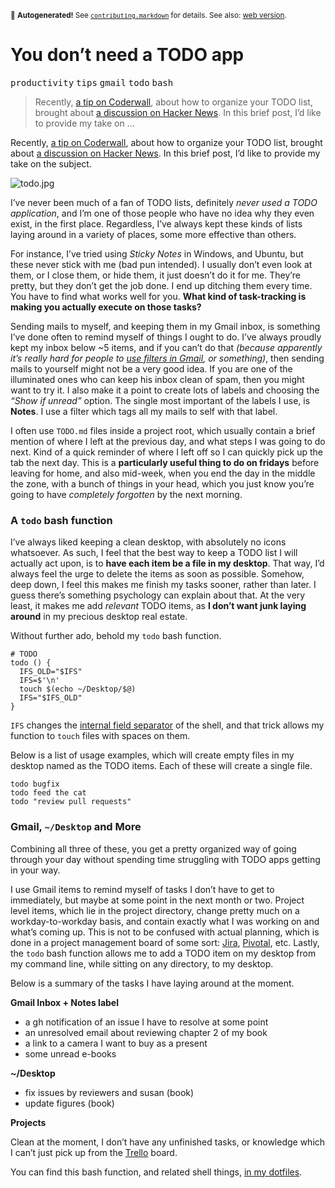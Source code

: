 <sub>&#x1F6A8; <strong>Autogenerated!</strong> See <a href="https://github.com/ponyfoo/articles/tree/noindex/contributing.markdown"><code>contributing.markdown</code></a> for details. See also: <a href="https://ponyfoo.com/articles/you-dont-need-a-todo-app">web version</a>.</sub>

<a href="https://ponyfoo.com/articles/you-dont-need-a-todo-app"><div></div></a>

<h1>You don&#x2019;t need a TODO app</h1>

<p><kbd>productivity</kbd> <kbd>tips</kbd> <kbd>gmail</kbd> <kbd>todo</kbd> <kbd>bash</kbd></p>

<blockquote><p>Recently, <a href="https://coderwall.com/p/kpd7ra" target="_blank">a tip on Coderwall</a>, about how to organize your TODO list, brought about <a href="https://news.ycombinator.com/item?id=7162131" target="_blank">a discussion on Hacker News</a>. In this brief post, I&#x2019;d like to provide my take on &#x2026;</p></blockquote>

<div><p>Recently, <a href="https://coderwall.com/p/kpd7ra" target="_blank">a tip on Coderwall</a>, about how to organize your TODO list, brought about <a href="https://news.ycombinator.com/item?id=7162131" target="_blank">a discussion on Hacker News</a>. In this brief post, I&#x2019;d like to provide my take on the subject.</p></div>

<blockquote></blockquote>

<div><p><img src="https://i.imgur.com/OvMZBs9.jpg" alt="todo.jpg"></p> <p>I&#x2019;ve never been much of a fan of TODO lists, definitely <em>never used a TODO application</em>, and I&#x2019;m one of those people who have no idea why they even exist, in the first place. Regardless, I&#x2019;ve always kept these kinds of lists laying around in a variety of places, some more effective than others.</p> <p>For instance, I&#x2019;ve tried using <em>Sticky Notes</em> in Windows, and Ubuntu, but these never stick with me (bad pun intended). I usually don&#x2019;t even look at them, or I close them, or hide them, it just doesn&#x2019;t do it for me. They&#x2019;re pretty, but they don&#x2019;t get the job done. I end up ditching them every time. You have to find what works well for you. <strong>What kind of task-tracking is making you actually execute on those tasks?</strong></p></div>

<div><p>Sending mails to myself, and keeping them in my Gmail inbox, is something I&#x2019;ve done often to remind myself of things I ought to do. I&#x2019;ve always proudly kept my inbox below ~5 items, and if you can&#x2019;t do that <em>(because apparently it&#x2019;s really hard for people to <a href="https://support.google.com/mail/answer/6579?hl=en" target="_blank" aria-label="Using Filters, Gmail Help">use filters in Gmail</a>, or something)</em>, then sending mails to yourself might not be a very good idea. If you are one of the illuminated ones who can keep his inbox clean of spam, then you might want to try it. I also make it a point to create lots of labels and choosing the <em>&#x201C;Show if unread&#x201D;</em> option. The single most important of the labels I use, is <strong>Notes</strong>. I use a filter which tags all my mails to self with that label.</p> <p>I often use <code class="md-code md-code-inline">TODO.md</code> files inside a project root, which usually contain a brief mention of where I left at the previous day, and what steps I was going to do next. Kind of a quick reminder of where I left off so I can quickly pick up the tab the next day. This is a <strong>particularly useful thing to do on fridays</strong> before leaving for home, and also mid-week, when you end the day in the middle the zone, with a bunch of things in your head, which you just know you&#x2019;re going to have <em>completely forgotten</em> by the next morning.</p> <h3 id="a-todo-bash-function">A <code class="md-code md-code-inline">todo</code> bash function</h3> <p>I&#x2019;ve always liked keeping a clean desktop, with absolutely no icons whatsoever. As such, I feel that the best way to keep a TODO list I will actually act upon, is to <strong>have each item be a file in my desktop</strong>. That way, I&#x2019;d always feel the urge to delete the items as soon as possible. Somehow, deep down, I feel this makes me finish my tasks sooner, rather than later. I guess there&#x2019;s something psychology can explain about that. At the very least, it makes me add <em>relevant</em> TODO items, as <strong>I don&#x2019;t want junk laying around</strong> in my precious desktop real estate.</p> <p>Without further ado, behold my <code class="md-code md-code-inline">todo</code> bash function.</p> <pre class="md-code-block"><code class="md-code md-lang-bash"><span class="md-code-comment"># TODO</span>
<span class="md-code-function"><span class="md-code-title">todo</span></span> () {
  IFS_OLD=<span class="md-code-string">&quot;<span class="md-code-variable">$IFS</span>&quot;</span>
  IFS=$<span class="md-code-string">&apos;\n&apos;</span>
  touch $(<span class="md-code-built_in">echo</span> ~/Desktop/<span class="md-code-variable">$@</span>)
  IFS=<span class="md-code-string">&quot;<span class="md-code-variable">$IFS_OLD</span>&quot;</span>
}
</code></pre> <p><code class="md-code md-code-inline">IFS</code> changes the <a href="http://en.wikipedia.org/wiki/Internal_field_separator" target="_blank" aria-label="Internal field separator, Wikipedia">internal field separator</a> of the shell, and that trick allows my function to <code class="md-code md-code-inline">touch</code> files with spaces on them.</p> <p>Below is a list of usage examples, which will create empty files in my desktop named as the TODO items. Each of these will create a single file.</p> <pre class="md-code-block"><code class="md-code md-lang-bash">todo bugfix
todo feed the cat
todo <span class="md-code-string">&quot;review pull requests&quot;</span>
</code></pre> <h3 id="gmail-desktop-and-more">Gmail, <code class="md-code md-code-inline">~/Desktop</code> and More</h3> <p>Combining all three of these, you get a pretty organized way of going through your day without spending time struggling with TODO apps getting in your way.</p> <p>I use Gmail items to remind myself of tasks I don&#x2019;t have to get to immediately, but maybe at some point in the next month or two. Project level items, which lie in the project directory, change pretty much on a workday-to-workday basis, and contain exactly what I was working on and what&#x2019;s coming up. This is not to be confused with actual planning, which is done in a project management board of some sort: <a href="https://www.atlassian.com/software/jira" target="_blank" aria-label="Jira Project Management and Issue Tracking">Jira</a>, <a href="https://www.pivotaltracker.com/" target="_blank" aria-label="Pivotal Tracker">Pivotal</a>, etc. Lastly, the <code class="md-code md-code-inline">todo</code> bash function allows me to add a TODO item on my desktop from my command line, while sitting on any directory, to my desktop.</p> <p>Below is a summary of the tasks I have laying around at the moment.</p> <p><strong>Gmail Inbox + Notes label</strong></p> <ul> <li>a gh notification of an issue I have to resolve at some point</li> <li>an unresolved email about reviewing chapter 2 of my book</li> <li>a link to a camera I want to buy as a present</li> <li>some unread e-books</li> </ul> <p><strong>~/Desktop</strong></p> <ul> <li>fix issues by reviewers and susan (book)</li> <li>update figures (book)</li> </ul> <p><strong>Projects</strong></p> <p>Clean at the moment, I don&#x2019;t have any unfinished tasks, or knowledge which I can&#x2019;t just pick up from the <a href="https://trello.com/" target="_blank" aria-label="Trello Project Management">Trello</a> board.</p> <p>You can find this bash function, and related shell things, <a href="https://github.com/bevacqua/dotfiles/blob/0ba35a82c9d876a92e9841f96f6a2d5da5e345c1/zsh/aliases#L4-L10" target="_blank" aria-label="bevacqua/dotfiles aliases on GitHub">in my dotfiles</a>.</p></div>
